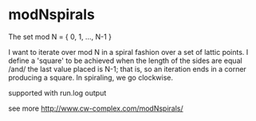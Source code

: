 modNspirals
===========

The set mod N = { 0, 1, ..., N-1 }

I want to iterate over mod N in a spiral fashion over a set of lattic
points. I define a 'square' to be achieved when the length of the sides
are equal /and/ the last value placed is N-1; that is, so an iteration
ends in a corner producing a square. In spiraling, we go clockwise.



supported with run.log output

see more http://www.cw-complex.com/modNspirals/
